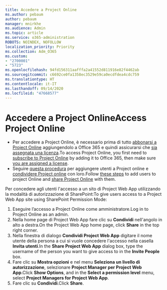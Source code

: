 ```yaml
---
title: Accedere a Project Online
ms.author: pebaum
author: pebaum
manager: mnirkhe
ms.audience: Admin
ms.topic: article
ms.service: o365-administration
ROBOTS: NOINDEX, NOFOLLOW
localization_priority: Priority
ms.collection: Adm_O365
ms.custom:
- "2700001"
- "5723"
ms.openlocfilehash: 94fd156311aafffa2a41552d811916e82f4462ab
ms.sourcegitcommit: c6692ce0fa1358ec3529e59ca0ecdfdea4cdc759
ms.translationtype: HT
ms.contentlocale: it-IT
ms.lasthandoff: 09/14/2020
ms.locfileid: "47668577"
---
```

# <a name="access-project-online"></a><span data-ttu-id="829bf-102">Accedere a Project Online</span><span class="sxs-lookup"><span data-stu-id="829bf-102">Access Project Online</span></span>

- <span data-ttu-id="829bf-103">Per accedere a Project Online, è necessario prima di tutto [abbonarsi a Project Online](https://docs.microsoft.com/ProjectOnline/get-started-with-project-online) aggiungendolo a Office 365 e quindi assicurarsi che [sia assegnata una licenza](https://docs.microsoft.com/ProjectOnline/step-1-sign-up-for-project-online#next-make-sure-you-can-get-in).</span><span class="sxs-lookup"><span data-stu-id="829bf-103">To access Project Online, you first need to [subscribe to Project Online](https://docs.microsoft.com/ProjectOnline/get-started-with-project-online) by adding it to Office 365, then make sure [you are assigned a license](https://docs.microsoft.com/ProjectOnline/step-1-sign-up-for-project-online#next-make-sure-you-can-get-in).</span></span>
- <span data-ttu-id="829bf-104">Seguire [questa procedura](https://docs.microsoft.com/ProjectOnline/step-2-add-people-to-project-online) per aggiungere utenti a Project online e [condividere Project online](https://docs.microsoft.com/ProjectOnline/step-2-add-people-to-project-online#4-finally-share-project-online-with-the-people-you-added) con loro.</span><span class="sxs-lookup"><span data-stu-id="829bf-104">Follow [these steps](https://docs.microsoft.com/ProjectOnline/step-2-add-people-to-project-online) to add users to project Online and [share Project Online](https://docs.microsoft.com/ProjectOnline/step-2-add-people-to-project-online#4-finally-share-project-online-with-the-people-you-added) with them.</span></span>

<span data-ttu-id="829bf-105">Per concedere agli utenti l'accesso a un sito di Project Web App utilizzando la modalità di autorizzazione di SharePoint:</span><span class="sxs-lookup"><span data-stu-id="829bf-105">To give users access to a Project Web App site using SharePoint Permission Mode:</span></span>

1. <span data-ttu-id="829bf-106">Eseguire l’accesso a Project Online come amministratore.</span><span class="sxs-lookup"><span data-stu-id="829bf-106">Log in to Project Online as an admin.</span></span>
2. <span data-ttu-id="829bf-107">Nella home page di Project Web App fare clic su **Condividi** nell'angolo in alto a destra.</span><span class="sxs-lookup"><span data-stu-id="829bf-107">On the Project Web App home page, click **Share** in the top right corner.</span></span>
3. <span data-ttu-id="829bf-108">Nella finestra di dialogo **Condividi Project Web App** digitare il nome utente della persona a cui si vuole concedere l'accesso nella casella **Invita utenti**.</span><span class="sxs-lookup"><span data-stu-id="829bf-108">In the **Share Project Web App** dialog box, type the username of the person you want to give access to in the **Invite People** box.</span></span>
4. <span data-ttu-id="829bf-109">Fare clic su **Mostra opzioni** e nel menu **Seleziona un livello di autorizzazione**, selezionare **Project Manager per Project Web App**.</span><span class="sxs-lookup"><span data-stu-id="829bf-109">Click **Show Options**, and in the **Select a permission level** menu, select **Project Managers for Project Web App**.</span></span>
5. <span data-ttu-id="829bf-110">Fare clic su **Condividi**.</span><span class="sxs-lookup"><span data-stu-id="829bf-110">Click **Share**.</span></span>
